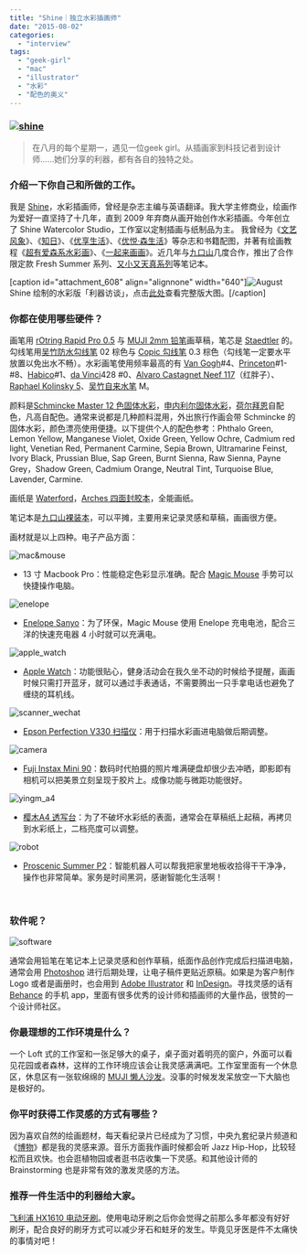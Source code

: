 ```yaml
---
title: "Shine｜独立水彩插画师"
date: "2015-08-02"
categories: 
  - "interview"
tags: 
  - "geek-girl"
  - "mac"
  - "illustrator"
  - "水彩"
  - "配色的奥义"
---
```


### [![shine](/images/shine.jpg)](https://liqi.io/wp-content/uploads/2015/07/shine.jpg)

> 在八月的每个星期一，遇见一位geek girl。从插画家到科技记者到设计师……她们分享的利器，都有各自的独特之处。

### **介绍一下你自己和所做的工作。**

我是 [Shine](https://site.douban.com/108352/)，水彩插画师，曾经是杂志主编与英语翻译。我大学主修商业，绘画作为爱好一直坚持了十几年，直到 2009 年弃商从画开始创作水彩插画。今年创立了 Shine Watercolor Studio，工作室以定制插画与纸制品为主。 我曾经为《[文艺风象](https://weibo.com/u/1426924735)》、《[知日](https://www.weibo.com/zhijp)》、《[优享生活](https://weibo.com/youxiangshenghuo)》、《[优悦·森生活](https://weibo.com/u/1852610275)》等杂志和书籍配图，并著有绘画教程《[超有爱森系水彩画](https://book.douban.com/subject/25908276/)》、《[一起来画画](https://book.douban.com/subject/19985886/)》。近几年与[九口山](https://jiukoushan.taobao.com/)几度合作，推出了合作限定款 Fresh Summer 系列、[又小又天真系列](https://jiukoushan.taobao.com/category-1068456568.htm?spm=a1z10.4-c.0.0.RkVUsk&search=y&catName=%D3%D6%D0%A1%D3%D6%CC%EC%D5%E6%CF%B5%C1%D0%CF%DE%C1%BF)等笔记本。

\[caption id="attachment\_608" align="alignnone" width="640"\]![August](/images/August-1024x1024.jpg) Shine 绘制的水彩版「利器访谈」，点击[此处](https://liqi.io/wp-content/uploads/2015/08/Shine_scanning.jpg)查看完整版大图。\[/caption\]

### **你都在使用哪些硬件？**

画笔用 [rOtring Rapid Pro 0.5](https://www.amazon.cn/rOtring-%E7%BA%A2%E7%8E%AF-Rapid-Pro%E8%87%AA%E5%8A%A8%E9%93%85%E7%AC%94-%E9%93%B6%E8%89%B2HB-0-5mm/dp/B00UAFCC7O/ref=sr_1_6?ie=UTF8&qid=1438574695&sr=8-6&keywords=rotring) 与 [MUJI 2mm 铅笔](https://www.google.com/webhp?sourceid=chrome-instant&rlz=1C5CHFA_enUS641US641&ion=1&espv=2&ie=UTF-8#q=Muji%202mm%20%E9%93%85%E7%AC%94)画草稿，笔芯是 [Staedtler](https://www.staedtler.us/en/) 的。勾线笔用[吴竹防水勾线笔](https://www.kuretake.co.uk/products/memory-craft/millennium-pen.aspx) 02 棕色与 [Copic 勾线笔](https://imaginationinternationalinc.com/copic/store/products/mlspsr/) 0.3 棕色（勾线笔一定要水平放置以免出水不畅）。水彩画笔使用频率最高的有 [Van Gogh](https://www.royaltalens.com/brands/van-gogh/brushes,-painting-knives-and-colour-shapers/water-colour-brushes/#scroll)#4、[Princeton](https://www.princetonbrush.com/product/?product-features=watercolor)#1-#8、[Habico](https://www.habico.de/)#1、[da Vinci](https://www.davinci-defet.com/englisch/welcome-page.html)428 #0、[Alvaro Castagnet Neef 117](https://www.douban.com/subject/24871418/)（红胖子）、[Raphael Kolinsky 5](https://s.taobao.com/search?q=Raphael+Kolinsky+5&js=1&stats_click=search_radio_all%3A1&initiative_id=staobaoz_20150801&ie=utf8)、[吴竹自来水笔](https://s.taobao.com/search?q=%E5%90%B4%E7%AB%B9%E8%87%AA%E6%9D%A5%E6%B0%B4%E7%AC%94&commend=all&ssid=s5-e&search_type=item&sourceId=tb.index&spm=a21bo.7724922.8452-taobao-item.2&initiative_id=tbindexz_20150801) M。

颜料是[Schmincke Master 12 色固体水彩](https://s.taobao.com/search?q=Schmincke+Horadam+12&commend=all&ssid=s5-e&search_type=item&sourceId=tb.index&spm=a21bo.7724922.8452-taobao-item.2&initiative_id=tbindexz_20150801)，[申内利尔固体水彩](https://www.amazon.com/Sennelier-Watercolor-Metal-Half-Pan/dp/B007J6AU4Y)，[荷尔拜恩](https://www.holbeinhk.com/#Watercolors)自配色，凡高自配色。通常来说都是几种颜料混用，外出旅行作画会带 Schmincke 的固体水彩，颜色漂亮使用便捷。以下提供个人的配色参考：Phthalo Green, Lemon Yellow, Manganese Violet, Oxide Green, Yellow Ochre, Cadmium red light, Venetian Red, Permanent Carmine, Sepia Brown, Ultramarine Feinst, Ivory Black, Prussian Blue, Sap Green, Burnt Sienna, Raw Sienna, Payne Grey，Shadow Green, Cadmium Orange, Neutral Tint, Turquoise Blue, Lavender, Carmine.

画纸是 [Waterford](https://www.stcuthbertsmill.com/st-cuthberts-mill-paper/saunders-waterford-watercolour/)，[Arches 四面封胶本](https://www.amazon.com/Arches-Watercolor-Block-Pound-Press/dp/B0015UI1XW)，全能画纸。

笔记本是[九口山裸装本](https://jiukoushan.taobao.com/search.htm?orderType=&viewType=grid&catId=122780114&searchAll=all&keyword=%C2%E3%D7%B0&lowPrice=&highPrice=)，可以平摊，主要用来记录灵感和草稿，画画很方便。

画材就是以上四种。电子产品方面：

![mac&mouse](/images/macmouse.png)

- 13 寸 Macbook Pro：性能稳定色彩显示准确。配合 [Magic Mouse](https://www.apple.com/cn/magicmouse/) 手势可以快捷操作电脑。

![enelope](/images/enelope.jpg)

- [Enelope Sanyo](https://www.amazon.cn/sanyo%E4%B8%89%E6%B4%8B%E7%88%B1%E4%B9%90%E6%99%AE-BC-KJN4B40TC-%E4%B8%89%E4%BB%A3%E6%A0%87%E5%87%86%E5%85%85%E7%94%B5%E5%99%A8%E5%A5%97%E8%A3%85/dp/B0090XWMZO)：为了环保，Magic Mouse 使用 Enelope 充电电池，配合三洋的快速充电器 4 小时就可以充满电。

![apple_watch](/images/apple_watch.png)

- [Apple Watch](https://www.apple.com/cn/watch/)：功能很贴心，健身活动会在我久坐不动的时候给予提醒，画画时候只需打开蓝牙，就可以通过手表通话，不需要腾出一只手拿电话也避免了缠绕的耳机线。

![scanner_wechat](/images/scanner_wechat.jpg)

- [Epson Perfection V330 扫描仪](https://www.epson.com.cn/products/scanners/206/Epson_Perfection_V330/)：用于扫描水彩画进电脑做后期调整。

![camera](/images/camera.jpg)

- [Fuji Instax Mini 90](https://instax.com/mini90/cn/)：数码时代拍摄的照片堆满硬盘却很少去冲晒，即影即有相机可以把美景立刻呈现于胶片上。成像功能与微距功能很好。

![yingm_a4](/images/yingm_a4.jpg)

- [樱木A4 透写台](https://item.jd.com/1605427084.html)：为了不破坏水彩纸的表面，通常会在草稿纸上起稿，再拷贝到水彩纸上，二档亮度可以调整。

![robot](/images/robot.jpg)

- [Proscenic Summer P2](https://item.jd.com/1493300482.html)：智能机器人可以帮我把家里地板收拾得干干净净，操作也非常简单。家务是时间黑洞，感谢智能化生活啊！

 

### **软件呢？**

![software](/images/software.jpg)

通常会用铅笔在笔记本上记录灵感和创作草稿，纸面作品创作完成后扫描进电脑，通常会用 [Photoshop](https://www.adobe.com/content/dotcom/cn/products/photoshop.html) 进行后期处理，让电子稿件更贴近原稿。如果是为客户制作 Logo 或者是画册时，也会用到 [Adobe Illustrator](https://www.adobe.com/content/dotcom/cn/products/illustrator.html) 和 [InDesign](https://www.adobe.com/cn/products/indesign.html)。寻找灵感的话有 [Behance](https://www.behance.net/apps) 的手机 app，里面有很多优秀的设计师和插画师的大量作品，很赞的一个设计师社区。

### **你最理想的工作环境是什么？**

一个 Loft 式的工作室和一张足够大的桌子，桌子面对着明亮的窗户，外面可以看见花园或者森林，这样的工作环境应该会让我灵感满满吧。工作室里面有一个休息区，休息区有一张软绵绵的 [MUJI 懒人沙发](https://www.muji.com.cn/cn/store/FSC02210E01.do?qcategory=all&qicon=&qstart=0&sort=goods_disp_priority&fid=header_search&qclv1=&qtext=%E8%88%92%E9%80%82%E6%B2%99%E5%8F%91)。没事的时候发发呆放空一下大脑也是极好的。

### **你平时获得工作灵感的方式有哪些？**

因为喜欢自然的绘画题材，每天看纪录片已经成为了习惯，中央九套纪录片频道和《[博物](https://www.dili360.com/nh/)》都是我的灵感来源。音乐方面我作画时候都会听 Jazz Hip-Hop，比较轻松而且欢快。也会逛植物园或者逛书店收集一下灵感。和其他设计师的 Brainstorming 也是非常有效的激发灵感的方法。

### **推荐一件生活中的利器给大家。**

[飞利浦 HX1610 电动牙刷](https://detail.zol.com.cn/electrical_toothbrush/index174609.shtml)。使用电动牙刷之后你会觉得之前那么多年都没有好好刷牙，配合良好的刷牙方式可以减少牙石和蛀牙的发生。毕竟见牙医是件不太痛快的事情对吧！

